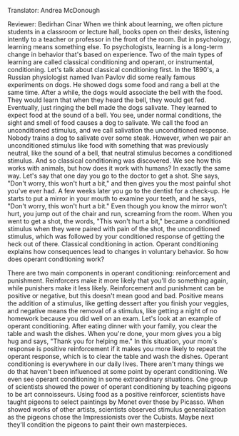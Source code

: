 

Translator: Andrea McDonough

Reviewer: Bedirhan Cinar
When we think about learning,
we often picture students in a classroom or lecture hall,
books open on their desks,
listening intently to a teacher or professor
in the front of the room.
But in psychology, learning means something else.
To psychologists, learning is a long-term change in behavior
that&#39;s based on experience.
Two of the main types of learning are called
classical conditioning
and operant, or instrumental, conditioning.
Let&#39;s talk about classical conditioning first.
In the 1890&#39;s, a Russian physiologist named Ivan Pavlov
did some really famous experiments on dogs.
He showed dogs some food
and rang a bell at the same time.
After a while, the dogs would associate the bell with the food.
They would learn that when they heard the bell,
they would get fed.
Eventually, just ringing the bell
made the dogs salivate.
They learned to expect food at the sound of a bell.
You see, under normal conditions,
the sight and smell of food causes a dog to salivate.
We call the food an unconditioned stimulus,
and we call salivation the unconditioned response.
Nobody trains a dog to salivate over some steak.
However, when we pair an unconditioned stimulus like food
with something that was previously neutral,
like the sound of a bell,
that neutral stimulus becomes a conditioned stimulus.
And so classical conditioning was discovered.
We see how this works with animals,
but how does it work with humans?
In exactly the same way.
Let&#39;s say that one day you go to the doctor to get a shot.
She says, &quot;Don&#39;t worry, this won&#39;t hurt a bit,&quot;
and then gives you the most painful shot you&#39;ve ever had.
A few weeks later you go to the dentist for a check-up.
He starts to put a mirror in your mouth
to examine your teeth,
and he says, &quot;Don&#39;t worry, this won&#39;t hurt a bit.&quot;
Even though you know the mirror won&#39;t hurt,
you jump out of the chair and run,
screaming from the room.
When you went to get a shot,
the words, &quot;This won&#39;t hurt a bit,&quot;
became a conditioned stimulus
when they were paired with pain of the shot,
the unconditioned stimulus,
which was followed by your conditioned response
of getting the heck out of there.
Classical conditioning in action.
Operant conditioning explains how consequences
lead to changes in voluntary behavior.
So how does operant conditioning work?

There are two main components in operant conditioning:
reinforcement and punishment.
Reinforcers make it more likely
that you&#39;ll do something again,
while punishers make it less likely.
Reinforcement and punishment can be positive or negative,
but this doesn&#39;t mean good and bad.
Positive means the addition of a stimulus,
like getting dessert after you finish your veggies,
and negative means the removal of a stimulus,
like getting a night of no homework
because you did well on an exam.
Let&#39;s look at an example of operant conditioning.
After eating dinner with your family,
you clear the table and wash the dishes.
When you&#39;re done, your mom gives you a big hug
and says, &quot;Thank you for helping me.&quot;
In this situation, your mom&#39;s response
is positive reinforcement if it makes you more likely
to repeat the operant response,
which is to clear the table and wash the dishes.
Operant conditioning is everywhere in our daily lives.
There aren&#39;t many things we do
that haven&#39;t been influenced at some point
by operant conditioning.
We even see operant conditioning
in some extraordinary situations.
One group of scientists showed the power
of operant conditioning
by teaching pigeons to be art connoisseurs.
Using food as a positive reinforcer,
scientists have taught pigeons
to select paintings by Monet
over those by Picasso.
When showed works of other artists,
scientists observed stimulus generalization
as the pigeons chose the Impressionists
over the Cubists.
Maybe next they&#39;ll condition the pigeons
to paint their own masterpieces.

